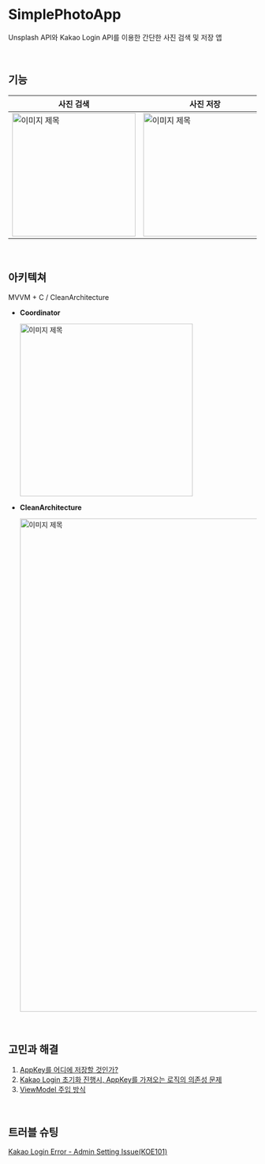 # SimplePhotoApp
Unsplash API와 Kakao Login API를 이용한 간단한 사진 검색 및 저장 앱

<br>

## 기능

|사진 검색|사진 저장|
|---|---|
| <img width="250" alt="이미지 제목" src="https://github.com/Jeeehee/Image/blob/main/Image/search.gif"> | <img width="250" alt="이미지 제목" src="https://github.com/Jeeehee/Image/blob/main/Image/save.gif"> |

<br>

## 아키텍쳐
MVVM + C / CleanArchitecture

- **Coordinator**

  <img width="350" alt="이미지 제목" src="https://user-images.githubusercontent.com/92635121/209908461-04642ce0-7e97-4505-966f-6632c1df83d3.png">

- **CleanArchitecture**

  <img width="1000" alt="이미지 제목" src="https://user-images.githubusercontent.com/92635121/209908453-5fb0b590-14ce-4f60-8f25-2701f6f48927.png">


<br>

## 고민과 해결
1. [AppKey를 어디에 저장할 것인가?](https://github.com/Jeeehee/myUnsplash/issues/1)  
2. [Kakao Login 초기화 진행시, AppKey를 가져오는 로직의 의존성 문제](https://github.com/Jeeehee/myUnsplash/issues/3)  
3. [ViewModel 주입 방식](https://github.com/Jeeehee/myUnsplash/issues/4)

<br>

## 트러블 슈팅
[Kakao Login Error - Admin Setting Issue(KOE101)](https://github.com/Jeeehee/myUnsplash/issues/2)

